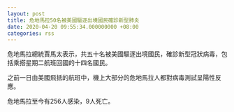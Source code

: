 ```yaml
---
layout: post
title: 危地馬拉50名被美國驅逐出境國民確診新型肺炎
date: 2020-04-20 09:55:34.000000000 +08:00
categories: rss
---
```


危地馬拉總統賈馬太表示，共五十名被美國驅逐出境國民，確診新型冠狀病毒，包括乘搭星期二航班回國的十四名國民。

之前一日由美國飛抵的航班中，機上大部分的危地馬拉人都對病毒測試呈陽性反應。

危地馬拉至今有256人感染，9人死亡。
